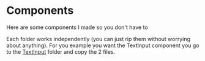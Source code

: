 # Components

Here are some components I made so you don't have to

Each folder works independently (you can just rip them without worrying about anything). For you example you want the TextInput component you go to the [TextInput](https://github.com/E-boi/cumcord-plugins/tree/master/Components/TextInput) folder and copy the 2 files.
